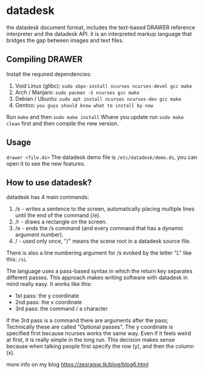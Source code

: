 # datadesk
the datadesk document format, includes the text-based DRAWER reference interpreter and the datadesk API.
it is an interpreted markup language that bridges the gap between images and text files.

## Compiling DRAWER

Install the required dependencies:
1. Void Linux (glibc): `sudo xbps-install ncurses ncurses-devel gcc make`
2. Arch / Manjaro:     `sudo pacman -S ncurses gcc make`
3. Debian / Ubuntu:    `sudo apt install ncurses ncurses-dev gcc make`
4. Gentoo:             `you guys should know what to install by now`

Run `make` and then `sudo make install`
Whane you update run `sudo make clean` first and then compile the new version.

## Usage

`drawer <file.ds>`
The datadesk demo file is `/etc/datadesk/demo.ds`, you can open it to see the new features.

## How to use datadesk?

datadesk has 4 main commands:

1. /s - writes a sentence to the screen, automatically placing multiple lines until the end of the command (/e).
2. /r - draws a rectangle on the screen.
3. /e - ends the /s command (and every command that has a dynamic argument number).
4. /  - used only once, "/" means the scene root in a datadesk source file.

There is also a line numbering argument for /s evoked by the letter "L" like this: `/sL`

The language uses a pass-based syntax in which the return key separates different passes.
This approach makes writing software with datadesk in mind really easy.
It works like this:

- 1st pass: the y coordinate
- 2nd pass: the x coordinate
- 3rd pass: the command / a character

If the 3rd pass is a command there are arguments after the pass; Technically these are called "Optional passes".
The y coordinate is specified first because ncurses works the same way.
Even if it feels weird at first, it is really simple in the long run.
This decision makes sense because when talking people first specify the row (y), and then the column (x).

more info on my blog https://zesrajsie.tk/blog/blog6.html
